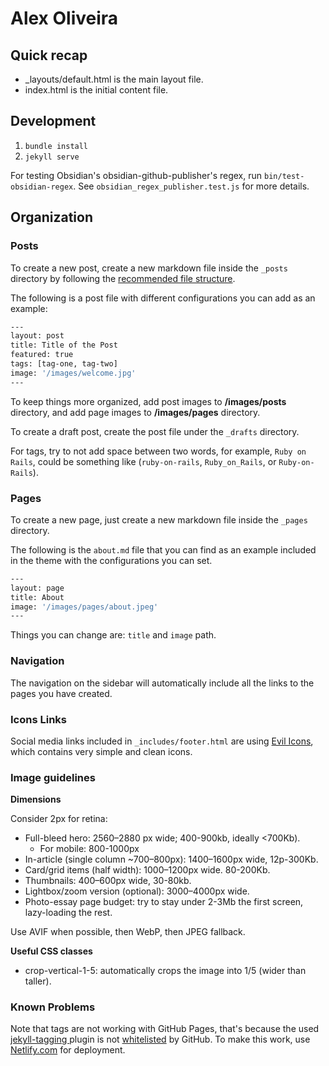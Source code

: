 # Alex Oliveira

## Quick recap

- _layouts/default.html is the main layout file.
- index.html is the initial content file.

## Development

1. `bundle install`
2. `jekyll serve`

For testing Obsidian's obsidian-github-publisher's regex,
run `bin/test-obsidian-regex`. See `obsidian_regex_publisher.test.js` for more
details.

## Organization

### Posts

To create a new post, create a new markdown file inside the `_posts` directory by following the [recommended file structure](https://jekyllrb.com/docs/posts/#creating-post-files).

The following is a post file with different configurations you can add as an
example:

```sh
---
layout: post
title: Title of the Post
featured: true
tags: [tag-one, tag-two]
image: '/images/welcome.jpg'
---
```

To keep things more organized, add post images to **/images/posts** directory, and add page images to **/images/pages** directory.

To create a draft post, create the post file under the `_drafts` directory.

For tags, try to not add space between two words, for example, `Ruby on
Rails`, could be something like (`ruby-on-rails`, `Ruby_on_Rails`, or
`Ruby-on-Rails`).

### Pages

To create a new page, just create a new markdown file inside the `_pages` directory.

The following is the `about.md` file that you can find as an example included in the theme with the configurations you can set.

```sh
---
layout: page
title: About
image: '/images/pages/about.jpeg'
---
```

Things you can change are: `title` and `image` path.


### Navigation

The navigation on the sidebar will automatically include all the links to the pages you have created.

### Icons Links

Social media links included in `_includes/footer.html` are using
[Evil Icons](http://evil-icons.io/), which contains very simple and clean icons.

### Image guidelines

**Dimensions**

Consider 2px for retina:

- Full-bleed hero: 2560–2880 px wide; 400-900kb, ideally <700Kb).
    - For mobile: 800-1000px
- In-article (single column ~700–800px): 1400–1600px wide, 12p-300Kb.
- Card/grid items (half width): 1000–1200px wide. 80-200Kb.
- Thumbnails: 400–600px wide, 30-80kb.
- Lightbox/zoom version (optional): 3000–4000px wide.
- Photo-essay page budget: try to stay under 2-3Mb the first screen, lazy-loading the rest.

Use AVIF when possible, then WebP, then JPEG fallback.

**Useful CSS classes**

- crop-vertical-1-5: automatically crops the image into 1/5 (wider than taller).

### Known Problems

Note that tags are not working with GitHub Pages, that's because the used
[jekyll-tagging ](https://github.com/pattex/jekyll-tagging) plugin is not
[whitelisted](https://pages.github.com/versions/) by GitHub. To make this work,
use [Netlify.com](https://www.netlify.com/) for deployment.